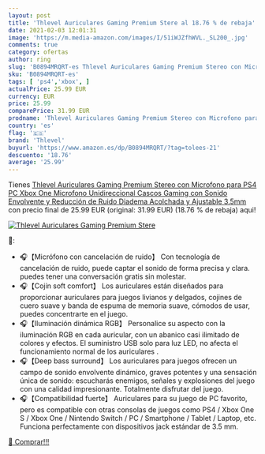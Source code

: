 ```yaml
---
layout: post
title: 'Thlevel Auriculares Gaming Premium Stere al 18.76 % de rebaja'
date: 2021-02-03 12:01:31
image: 'https://m.media-amazon.com/images/I/51iWJZfhWVL._SL200_.jpg'
comments: true
category: ofertas
author: ring
slug: 'B0894MRQRT-es Thlevel Auriculares Gaming Premium Stereo con Microfono...'
sku: 'B0894MRQRT-es'
tags: [ 'ps4','xbox', ]
actualPrice: 25.99 EUR
currency: EUR
price: 25.99
comparePrice: 31.99 EUR
prodname: 'Thlevel Auriculares Gaming Premium Stereo con Microfono para PS4 PC Xbox One  Microfono Unidireccional  Cascos Gaming con Sonido Envolvente y Reducción de Ruido  Diadema Acolchada y Ajustable  3.5mm'
country: 'es'
flag: '🇪🇸'
brand: 'Thlevel'
buyurl: 'https://www.amazon.es/dp/B0894MRQRT/?tag=tolees-21'
descuento: '18.76'
average: '25.99'
---
```


Tienes [Thlevel Auriculares Gaming Premium Stereo con Microfono para PS4 PC Xbox One  Microfono Unidireccional  Cascos Gaming con Sonido Envolvente y Reducción de Ruido  Diadema Acolchada y Ajustable  3.5mm](https://www.amazon.es/dp/B0894MRQRT/?tag=tolees-21) con precio final de  25.99 EUR (original: 31.99 EUR) (18.76 %  de rebaja) aqui!

[![Thlevel Auriculares Gaming Premium Stere](https://m.media-amazon.com/images/I/51iWJZfhWVL._SL200_.jpg)](https://www.amazon.es/dp/B0894MRQRT/?tag=tolees-21)

🔎:

- 🎧【Micrófono con cancelación de ruido】 Con tecnología de cancelación de ruido, puede captar el sonido de forma precisa y clara. puedes tener una conversación gratis sin molestar.
- 🎧【Cojín soft comfort】 Los auriculares están diseñados para proporcionar auriculares para juegos livianos y delgados, cojines de cuero suave y banda de espuma de memoria suave, cómodos de usar, puedes concentrarte en el juego.
- 🎧【Iluminación dinámica RGB】 Personalice su aspecto con la iluminación RGB en cada auricular, con un abanico casi ilimitado de colores y efectos. El suministro USB solo para luz LED, no afecta el funcionamiento normal de los auriculares .
- 🎧【Deep bass surround】 Los auriculares para juegos ofrecen un campo de sonido envolvente dinámico, graves potentes y una sensación única de sonido: escucharás enemigos, señales y explosiones del juego con una calidad impresionante. Totalmente disfrutar del juego.
- 🎧【Compatibilidad fuerte】 Auriculares para su juego de PC favorito, pero es compatible con otras consolas de juegos como PS4 / Xbox One S / Xbox One / Nintendo Switch / PC / Smartphone / Tablet / Laptop, etc. Funciona perfectamente con dispositivos jack estándar de 3.5 mm.

[🛒 Comprar!!!](https://www.amazon.es/dp/B0894MRQRT/?tag=tolees-21)
